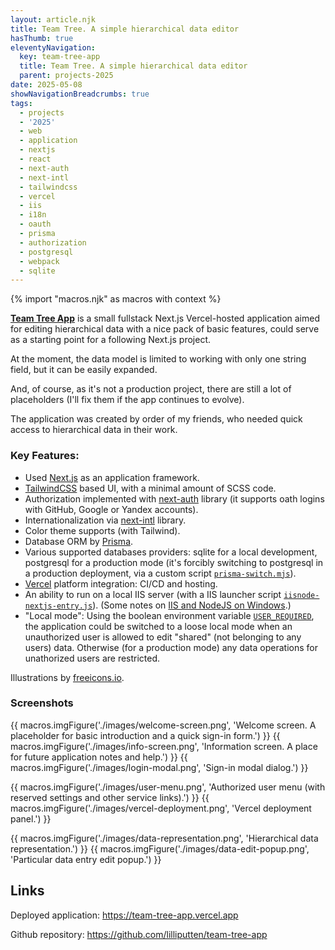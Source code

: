 ```yaml
---
layout: article.njk
title: Team Tree. A simple hierarchical data editor
hasThumb: true
eleventyNavigation:
  key: team-tree-app
  title: Team Tree. A simple hierarchical data editor
  parent: projects-2025
date: 2025-05-08
showNavigationBreadcrumbs: true
tags:
  - projects
  - '2025'
  - web
  - application
  - nextjs
  - react
  - next-auth
  - next-intl
  - tailwindcss
  - vercel
  - iis
  - i18n
  - oauth
  - prisma
  - authorization
  - postgresql
  - webpack
  - sqlite
---
```


<!--
@changed 2025.05.08, 18:41

We've finally launched the first public release of our recent project: a mobile application and a web-site for The March Cat Tales.

-->

{% import "macros.njk" as macros with context %}

[**Team Tree App**](https://team-tree-app.vercel.app) is a  small fullstack Next.js Vercel-hosted application aimed for editing hierarchical data with a nice pack of basic features, could serve as a starting point for a following Next.js project.

At the moment, the data model is limited to working with only one string field, but it can be easily expanded.

And, of course, as it's not a production project, there are still a lot of placeholders (I'll fix them if the app continues to evolve).

The application was created by order of my friends, who needed quick access to hierarchical data in their work.

### Key Features:

- Used [Next.js](https://nextjs.org/) as an application framework.
- [TailwindCSS](https://tailwindcss.com/) based UI, with a minimal amount of SCSS code.
- Authorization implemented with [next-auth](https://next-auth.js.org/) library (it supports oath logins with GitHub, Google or Yandex accounts).
- Internationalization via [next-intl](https://next-intl.dev/) library.
- Color theme supports (with Tailwind).
- Database ORM by [Prisma](https://www.prisma.io/).
- Various supported databases providers: sqlite for a local development, postgresql for a production mode (it's forcibly switching to postgresql in a production deployment, via a custom script [`prisma-switch.mjs`](https://github.com/lilliputten/team-tree-app/blob/main/prisma-switch.mjs)).
- [Vercel](https://vercel.com/) platform integration: CI/CD and hosting.
- An ability to run on a local IIS server (with a IIS launcher script [`iisnode-nextjs-entry.js`](https://github.com/lilliputten/team-tree-app/blob/main/iisnode-nextjs-entry.js)). (Some notes on [IIS and NodeJS on Windows](https://github.com/lilliputten/team-tree-app/blob/main/README.iisnode.md).)
- "Local mode": Using the boolean environment variable [`USER_REQUIRED`](https://github.com/lilliputten/team-tree-app/blob/main/.env.SAMPLE#L10), the application could be switched to a loose local mode when an unauthorized user is allowed to edit "shared" (not belonging to any users) data. Otherwise (for a production mode) any data operations for unathorized users are restricted.

Illustrations by [freeicons.io](https://freeicons.io).

### Screenshots

{{ macros.imgFigure('./images/welcome-screen.png', 'Welcome screen. A placeholder for basic introduction and a quick sign-in form.') }}
{{ macros.imgFigure('./images/info-screen.png', 'Information screen. A place for future application notes and help.') }}
{{ macros.imgFigure('./images/login-modal.png', 'Sign-in modal dialog.') }}

{{ macros.imgFigure('./images/user-menu.png', 'Authorized user menu (with reserved settings and other service links).') }}
{{ macros.imgFigure('./images/vercel-deployment.png', 'Vercel deployment panel.') }}

{{ macros.imgFigure('./images/data-representation.png', 'Hierarchical data representation.') }}
{{ macros.imgFigure('./images/data-edit-popup.png', 'Particular data entry edit popup.') }}

## Links

Deployed application: https://team-tree-app.vercel.app

Github repository: https://github.com/lilliputten/team-tree-app
